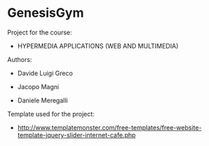 # GenesisGym

Project for the course:
  - HYPERMEDIA APPLICATIONS (WEB AND MULTIMEDIA)

Authors:
  
  - Davide Luigi Greco
  
  - Jacopo Magni
  
  - Daniele Meregalli
  
Template used for the project:
  
  - http://www.templatemonster.com/free-templates/free-website-template-jquery-slider-internet-cafe.php
